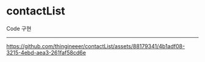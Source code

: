 # contactList

Code 구현

---


https://github.com/thingineeer/contactList/assets/88179341/4b1adf08-3215-4ebd-aea3-261faf58cd6e

